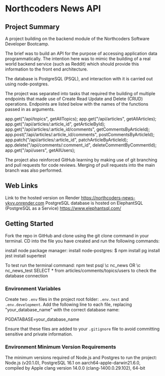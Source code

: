 # Northcoders News API

## Project Summary

A project building on the backend module of the Northcoders Software Developer Bootcamp. 

The brief was to build an API for the purpose of accessing application data programmatically. The intention here was to mimic the building of a real world backend service (such as Reddit) which should provide this information to the front end architecture.

The database is PostgreSQL (PSQL), and interaction with it is carried out using node-postgres.

The project was separated into tasks that required the building of multiple endpoints that made use of Create Read Update and Delete (CRUD) operations. Endpoints are listed below with the names of the functions passed in as arguments.

app.get("/api/topics", getAllTopics);
app.get("/api/articles", getAllArticles);
app.get("/api/articles/:article_id", getArticleById);
app.get("/api/articles/:article_id/comments", getCommentsByArticleId);
app.post("/api/articles/:article_id/comments", postCommentsByArticleId);
app.patch("/api/articles/:article_id", patchArticleByArticleId);
app.delete("/api/comments/:comment_id", deleteCommentByCommentId);
app.get("/api/users", getAllUsers);

The project also reinforced GitHub learning by making use of git branching and pull requests for code reviews. Merging of pull requests into the main branch was also performed.

## Web Links

Link to the hosted version on Render https://northcoders-news-ykvv.onrender.com
PostgreSQL database is hosted on ElephantSQL (PostgreSQL as a Service) https://www.elephantsql.com/

## Getting Started

Fork the repo in GitHub and clone using the git clone <filename> command in your terminal. CD into the file you have created and run the following commands:

install node package manager:
install node-postgres: $ npm install pg
install jest
install supertest

To test run the terminal command: npm test
psql
\c nc_news OR \c nc_news_test
SELECT * from articles/comments/topics/users to check the database connection

### Environment Variables

Create two `.env` files in the project root folder: `.env.test` and `.env.development`. Add the following line to each file, replacing "your_database_name" with the correct database name:

PGDATABASE=your_database_name

Ensure that these files are added to your `.gitignore` file to avoid committing sensitive and private information.

### Environment Minimum Version Requirements

The minimum versions required of Node.js and Postgres to run the project:
Node.js (v20.1.0),
PostgreSQL 16.1 on aarch64-apple-darwin21.6.0, compiled by Apple clang version 14.0.0 (clang-1400.0.29.102), 64-bit
